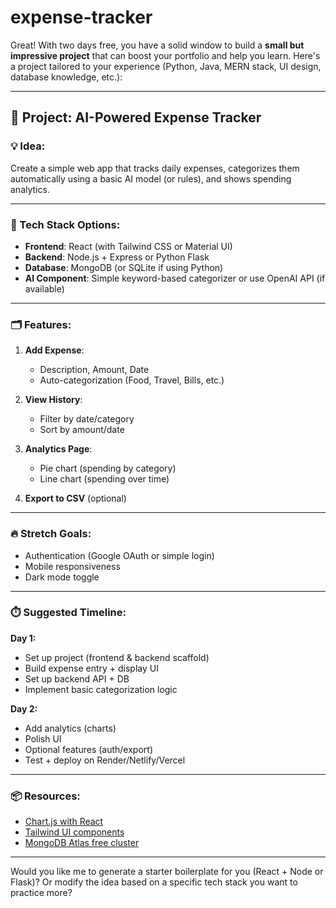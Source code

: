 # expense-tracker
Great! With two days free, you have a solid window to build a **small but impressive project** that can boost your portfolio and help you learn. Here's a project tailored to your experience (Python, Java, MERN stack, UI design, database knowledge, etc.):

---

## 🚀 Project: **AI-Powered Expense Tracker**

### 💡 Idea:

Create a simple web app that tracks daily expenses, categorizes them automatically using a basic AI model (or rules), and shows spending analytics.

---

### 🧰 Tech Stack Options:

* **Frontend**: React (with Tailwind CSS or Material UI)
* **Backend**: Node.js + Express or Python Flask
* **Database**: MongoDB (or SQLite if using Python)
* **AI Component**: Simple keyword-based categorizer or use OpenAI API (if available)

---

### 🗂️ Features:

1. **Add Expense**:

   * Description, Amount, Date
   * Auto-categorization (Food, Travel, Bills, etc.)

2. **View History**:

   * Filter by date/category
   * Sort by amount/date

3. **Analytics Page**:

   * Pie chart (spending by category)
   * Line chart (spending over time)

4. **Export to CSV** (optional)

---

### 🔥 Stretch Goals:

* Authentication (Google OAuth or simple login)
* Mobile responsiveness
* Dark mode toggle

---

### ⏱️ Suggested Timeline:

**Day 1:**

* Set up project (frontend & backend scaffold)
* Build expense entry + display UI
* Set up backend API + DB
* Implement basic categorization logic

**Day 2:**

* Add analytics (charts)
* Polish UI
* Optional features (auth/export)
* Test + deploy on Render/Netlify/Vercel

---

### 📦 Resources:

* [Chart.js with React](https://react-chartjs-2.js.org/)
* [Tailwind UI components](https://tailwindui.com/)
* [MongoDB Atlas free cluster](https://www.mongodb.com/atlas/database)

---

Would you like me to generate a starter boilerplate for you (React + Node or Flask)? Or modify the idea based on a specific tech stack you want to practice more?
